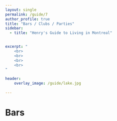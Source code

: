 ```yaml
---
layout: single
permalink: /guide/7
author_profile: true
title: "Bars / Clubs / Parties"
sidebar:
  - title: "Henry's Guide to Living in Montreal"
    

excerpt: "
    <br>
    <br>
    <br>
    <br>
"

header:
    overlay_image: /guide/lake.jpg
    
---
```



# Bars 